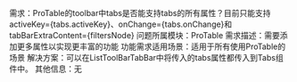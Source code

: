 需求：ProTable的toolbar中tabs是否能支持tabs的所有属性？目前只能支持activeKey={tabs.activeKey}、onChange={tabs.onChange}和tabBarExtraContent={filtersNode}
问题所属模块：ProTable
需求描述：需要添加更多属性以实现更丰富的功能
功能需求适用场景：适用于所有使用ProTable的场景
解决方案：可以在ListToolBarTabBar中将传入的tabs属性都传入到Tabs组件中。
其他信息：无
